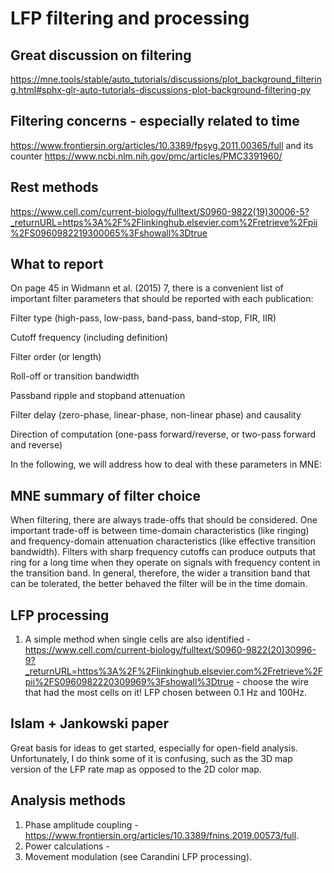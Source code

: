 # LFP filtering and processing

## Great discussion on filtering
https://mne.tools/stable/auto_tutorials/discussions/plot_background_filtering.html#sphx-glr-auto-tutorials-discussions-plot-background-filtering-py

## Filtering concerns - especially related to time
https://www.frontiersin.org/articles/10.3389/fpsyg.2011.00365/full and its counter https://www.ncbi.nlm.nih.gov/pmc/articles/PMC3391960/

## Rest methods
https://www.cell.com/current-biology/fulltext/S0960-9822(19)30006-5?_returnURL=https%3A%2F%2Flinkinghub.elsevier.com%2Fretrieve%2Fpii%2FS0960982219300065%3Fshowall%3Dtrue

## What to report
On page 45 in Widmann et al. (2015) 7, there is a convenient list of important filter parameters that should be reported with each publication:

Filter type (high-pass, low-pass, band-pass, band-stop, FIR, IIR)

Cutoff frequency (including definition)

Filter order (or length)

Roll-off or transition bandwidth

Passband ripple and stopband attenuation

Filter delay (zero-phase, linear-phase, non-linear phase) and causality

Direction of computation (one-pass forward/reverse, or two-pass forward and reverse)

In the following, we will address how to deal with these parameters in MNE:

## MNE summary of filter choice
When filtering, there are always trade-offs that should be considered. One important trade-off is between time-domain characteristics (like ringing) and frequency-domain attenuation characteristics (like effective transition bandwidth). Filters with sharp frequency cutoffs can produce outputs that ring for a long time when they operate on signals with frequency content in the transition band. In general, therefore, the wider a transition band that can be tolerated, the better behaved the filter will be in the time domain.

## LFP processing
1. A simple method when single cells are also identified - https://www.cell.com/current-biology/fulltext/S0960-9822(20)30996-9?_returnURL=https%3A%2F%2Flinkinghub.elsevier.com%2Fretrieve%2Fpii%2FS0960982220309969%3Fshowall%3Dtrue - choose the wire that had the most cells on it! LFP chosen between 0.1 Hz and 100Hz.

## Islam + Jankowski paper
Great basis for ideas to get started, especially for open-field analysis.
Unfortunately, I do think some of it is confusing, such as the 3D map version of the LFP rate map as opposed to the 2D color map.

## Analysis methods
1. Phase amplitude coupling - https://www.frontiersin.org/articles/10.3389/fnins.2019.00573/full.
2. Power calculations - 
3. Movement modulation (see Carandini LFP processing).